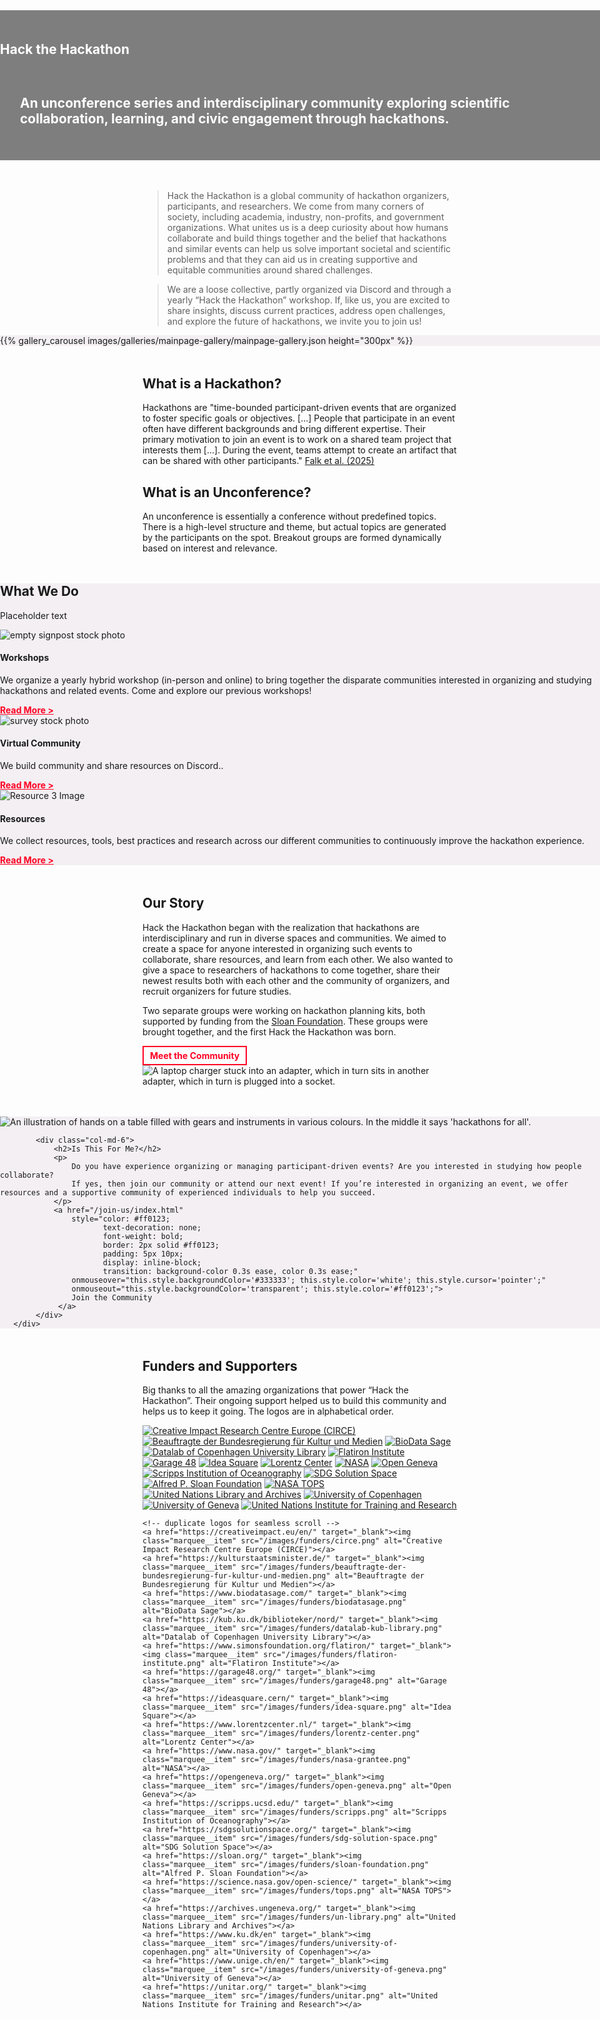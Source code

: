 <!--
.. title: About Us
.. slug: index
.. hide_title: false
.. date: 2024-11-21 19:59:43 UTC
.. tags: 
.. category: 
.. link: 
.. description: 
.. type: text
.. extra_head_data:
   <link rel="stylesheet" href="/assets/css/slider.css">
-->


<!-- Hero Section -->
<section class="text-center py-5" id="about"
         style="background: url('/images/hth_banner.jpg') center/cover no-repeat; background-color: rgba(0, 0, 0, 0.5);
                 background-blend-mode: multiply; margin-left: calc(-50vw + 50%); margin-right: calc(-50vw + 50%); width: 100vw; height: auto; min-height:25vw; display: flex; align-items: center; justify-content: center; margin-bottom: 3rem;"
         xmlns="http://www.w3.org/1999/html">
    <div class="container">
        <h1 style="color: white; padding-bottom: 1rem;">Hack the Hackathon</h1>
        <h2 style="color: white; padding: 1rem 2rem;">An unconference series and interdisciplinary community exploring scientific collaboration, learning, and civic engagement through hackathons.</h2>
    </div>
</section>

> Hack the Hackathon is a global community of hackathon organizers, participants, and researchers. We come from many corners of society, including academia, industry, non-profits, and government organizations. What unites us is a deep curiosity about how humans collaborate and build things together and the belief that hackathons and similar events can help us solve important societal and scientific problems and that they can aid us in creating supportive and equitable communities around shared challenges.

> We are a loose collective, partly organized via Discord and through a yearly “Hack the Hackathon” workshop. If, like us, you are excited to share insights, discuss current practices, address open challenges, and explore the future of hackathons, we invite you to join us!

<section class="py-5" id="resources" style="background-color: #f3eff2; margin-left: calc(-50vw + 50%); margin-right: calc(-50vw + 50%); width: 100vw; margin-bottom: 3rem;">
{{% gallery_carousel images/galleries/mainpage-gallery/mainpage-gallery.json height="300px" %}}
</section>

<!-- What is... Section -->
<section class="py-5 bg-light" style="margin-bottom: 3rem;">
    <div class="container text-center">
        <div class="row">
            <div class="col-md-6">
                <h2>What is a Hackathon?</h2>
                <p>
                    Hackathons are "time-bounded participant-driven events that are organized to foster specific goals or objectives. [...] People that participate in an event often have different backgrounds and bring different expertise. Their primary motivation to join an event is to work on a shared team project that interests them [...]. During the event, teams attempt to create an artifact that can be shared with other participants." <a href="https://hackathon-planning-kit.org/files/Falk-IEEEAccess-2024.pdf" target="_blank">Falk et al. (2025)</a>
                </p>
            </div>
            <div class="col-md-6">
                <h2>What is an Unconference?</h2>
                <p>An unconference is essentially a conference without predefined topics. There is a high-level structure and theme, but actual topics are generated by the participants on the spot. Breakout groups are formed dynamically based on interest and relevance.</p>
	    </div>
        </div>
    </div>
</section>


<!-- Support & Resources Section -->
<section class="py-5" id="resources" style="background-color: #f3eff2; margin-left: calc(-50vw + 50%); margin-right: calc(-50vw + 50%); width: 100vw; margin-bottom: 3rem;">
    <div class="container">
        <h2 class="text-center mb-4">What We Do</h2>
        <p class="text-center mb-4">
	Placeholder text
        </p>
        <div class="row text-center" style="margin-bottom: 2rem;">
            <!-- Card 1 -->
            <div class="col-md-4">
                <div class="card">
                    <img src="/images/hth_workshop.jpg" class="card-img-top" alt="empty signpost stock photo">
                    <div class="card-body">
                        <h4 class="card-title" style="font-weight: bold">Workshops</h4>
                        <p class="card-text">We organize a yearly hybrid workshop (in-person and online) to bring together the disparate communities interested in organizing and studying hackathons and related events. Come and explore our previous workshops!</p>
                        <a href="/events/index.html" style="color: #ff0123; text-decoration: underline; font-weight: bold;">Read More ></a>
                    </div>
                </div>
            </div>
            <!-- Card 2 -->
            <div class="col-md-4">
                <div class="card">
                    <img src="/images/hth_virtual.png" class="card-img-top" alt="survey stock photo">
                    <div class="card-body">
                        <h4 class="card-title" style="font-weight: bold">Virtual Community</h4>
                        <p class="card-text">We build community and share resources on Discord..</p>
                        <a href="/join-us/index.html" style="color: #ff0123; text-decoration: underline; font-weight: bold;">Read More ></a>
                    </div>
                </div>
            </div>
            <!-- Card 3 -->
            <div class="col-md-4">
                <div class="card">
                    <img src="/images/hth_resources.jpg" class="card-img-top" alt="Resource 3 Image">
                    <div class="card-body">
                        <h4 class="card-title">Resources</h4>
                        <p class="card-text">We collect resources, tools, best practices and research across our different communities to continuously improve the hackathon experience.</p>
                        <a href="/resources/index.html" style="color: #ff0123; text-decoration: underline; font-weight: bold;">Read More ></a>
                    </div>
                </div>
            </div>
        </div>
    </div>
</section>


<!-- Our Story Section -->
<section class="py-5" id="story" style="margin-bottom: 3rem;">
    <div class="container">
        <div class="row align-items-center">
            <div class="col-md-6">
                <h2>Our Story</h2>
                <p>
                    Hack the Hackathon began with the realization that hackathons are interdisciplinary and run in diverse spaces and communities. We aimed to create a space for anyone interested in organizing such events to collaborate, share resources, and learn from each other. We also wanted to give a space to researchers of hackathons to come together, share their newest results both with each other and the community of organizers, and recruit organizers for future studies.
                </p>
                <p>
                    Two separate groups were working on hackathon planning kits, both supported by funding from the <a href="https://sloan.org" target="_blank">Sloan Foundation</a>. These groups were brought together, and the first Hack the Hackathon was born.
                </p>
                <a href="#" 
                    style="color: #ff0123; 
                           text-decoration: none; 
                           font-weight: bold; 
                           border: 2px solid #ff0123; 
                           padding: 5px 10px; 
                           display: inline-block; 
                           transition: background-color 0.3s ease, color 0.3s ease;" 
                    onmouseover="this.style.backgroundColor='#333333'; this.style.color='white'; this.style.cursor='pointer';" 
                    onmouseout="this.style.backgroundColor='transparent'; this.style.color='#ff0123';">
                    Meet the Community
                 </a>
            </div>
            <div class="col-md-6">
                <img src="images/hth_hackingpower.jpg" alt="A laptop charger stuck into an adapter, which in turn sits in another adapter, which in turn is plugged into a socket." class="img-fluid rounded">
            </div>
        </div>
    </div>
</section>

<section class="py-5" id="contact" style="background-color: #f3eff2; margin-left: calc(-50vw + 50%); margin-right: calc(-50vw + 50%); width: 100vw; margin-bottom: 3rem;">
    <div class="container">
        <div class="row align-items-center">
            <div class="col-md-6">
                <img src="images/galleries/hth3/hth_impressions17.jpg" alt="An illustration of hands on a table filled with gears and instruments in various colours. In the middle it says 'hackathons for all'." class="img-fluid rounded">
            </div>

            <div class="col-md-6">
                <h2>Is This For Me?</h2>
                <p>
                    Do you have experience organizing or managing participant-driven events? Are you interested in studying how people collaborate?
                    If yes, then join our community or attend our next event! If you’re interested in organizing an event, we offer resources and a supportive community of experienced individuals to help you succeed.
                </p>
                <a href="/join-us/index.html"
                    style="color: #ff0123;
                           text-decoration: none;
                           font-weight: bold;
                           border: 2px solid #ff0123;
                           padding: 5px 10px;
                           display: inline-block;
                           transition: background-color 0.3s ease, color 0.3s ease;"
                    onmouseover="this.style.backgroundColor='#333333'; this.style.color='white'; this.style.cursor='pointer';"
                    onmouseout="this.style.backgroundColor='transparent'; this.style.color='#ff0123';">
                    Join the Community
                 </a>
            </div>
       </div>
   </div>
</section>


## Funders and Supporters

Big thanks to all the amazing organizations that power “Hack the Hackathon”. Their ongoing support helped us to build this community and helps us to keep it going. The logos are in alphabetical order.

<!-- Horizontal hover slider

IMPORTANT NOTE:

To add a new funder logo, you must:
* add an <img src= ..."> command into the `slider-track`-div below
* you must add this command *twice* as has been done with the other logos to ensure smooth scrolling
* you must edit the `100% {transform : translateX(-5100px);}` command inside `keyframes scroll` by adding your image's width

 -->
<div class="image-marquee">
  <div class="marquee__inner">
    <a href="https://creativeimpact.eu/en/" target="_blank"><img class="marquee__item" src="/images/funders/circe.png" alt="Creative Impact Research Centre Europe (CIRCE)"></a>
    <a href="https://kulturstaatsminister.de/" target="_blank"><img class="marquee__item" src="/images/funders/beauftragte-der-bundesregierung-fur-kultur-und-medien.png" alt="Beauftragte der Bundesregierung für Kultur und Medien"></a>
    <a href="https://www.biodatasage.com/" target="_blank"><img class="marquee__item" src="/images/funders/biodatasage.png" alt="BioData Sage"></a>
    <a href="https://kub.ku.dk/biblioteker/nord/" target="_blank"><img class="marquee__item" src="/images/funders/datalab-kub-library.png" alt="Datalab of Copenhagen University Library"></a>
    <a href="https://www.simonsfoundation.org/flatiron/" target="_blank"><img class="marquee__item" src="/images/funders/flatiron-institute.png" alt="Flatiron Institute"></a>
    <a href="https://garage48.org/" target="_blank"><img class="marquee__item" src="/images/funders/garage48.png" alt="Garage 48"></a>
    <a href="https://ideasquare.cern/" target="_blank"><img class="marquee__item" src="/images/funders/idea-square.png" alt="Idea Square"></a>
    <a href="https://www.lorentzcenter.nl/" target="_blank"><img class="marquee__item" src="/images/funders/lorentz-center.png" alt="Lorentz Center"></a>
    <a href="https://www.nasa.gov/" target="_blank"><img class="marquee__item" src="/images/funders/nasa-grantee.png" alt="NASA"></a>
    <a href="https://opengeneva.org/" target="_blank"><img class="marquee__item" src="/images/funders/open-geneva.png" alt="Open Geneva"></a>
    <a href="https://scripps.ucsd.edu/" target="_blank"><img class="marquee__item" src="/images/funders/scripps.png" alt="Scripps Institution of Oceanography"></a>
    <a href="https://sdgsolutionspace.org/" target="_blank"><img class="marquee__item" src="/images/funders/sdg-solution-space.png" alt="SDG Solution Space"></a>
    <a href="https://sloan.org/" target="_blank"><img class="marquee__item" src="/images/funders/sloan-foundation.png" alt="Alfred P. Sloan Foundation"></a>
    <a href="https://science.nasa.gov/open-science/" target="_blank"><img class="marquee__item" src="/images/funders/tops.png" alt="NASA TOPS"></a>
    <a href="https://archives.ungeneva.org/" target="_blank"><img class="marquee__item" src="/images/funders/un-library.png" alt="United Nations Library and Archives"></a>
    <a href="https://www.ku.dk/en" target="_blank"><img class="marquee__item" src="/images/funders/university-of-copenhagen.png" alt="University of Copenhagen"></a>
    <a href="https://www.unige.ch/en/" target="_blank"><img class="marquee__item" src="/images/funders/university-of-geneva.png" alt="University of Geneva"></a>
    <a href="https://unitar.org/" target="_blank"><img class="marquee__item" src="/images/funders/unitar.png" alt="United Nations Institute for Training and Research"></a>

    <!-- duplicate logos for seamless scroll -->
    <a href="https://creativeimpact.eu/en/" target="_blank"><img class="marquee__item" src="/images/funders/circe.png" alt="Creative Impact Research Centre Europe (CIRCE)"></a>
    <a href="https://kulturstaatsminister.de/" target="_blank"><img class="marquee__item" src="/images/funders/beauftragte-der-bundesregierung-fur-kultur-und-medien.png" alt="Beauftragte der Bundesregierung für Kultur und Medien"></a>
    <a href="https://www.biodatasage.com/" target="_blank"><img class="marquee__item" src="/images/funders/biodatasage.png" alt="BioData Sage"></a>
    <a href="https://kub.ku.dk/biblioteker/nord/" target="_blank"><img class="marquee__item" src="/images/funders/datalab-kub-library.png" alt="Datalab of Copenhagen University Library"></a>
    <a href="https://www.simonsfoundation.org/flatiron/" target="_blank"><img class="marquee__item" src="/images/funders/flatiron-institute.png" alt="Flatiron Institute"></a>
    <a href="https://garage48.org/" target="_blank"><img class="marquee__item" src="/images/funders/garage48.png" alt="Garage 48"></a>
    <a href="https://ideasquare.cern/" target="_blank"><img class="marquee__item" src="/images/funders/idea-square.png" alt="Idea Square"></a>
    <a href="https://www.lorentzcenter.nl/" target="_blank"><img class="marquee__item" src="/images/funders/lorentz-center.png" alt="Lorentz Center"></a>
    <a href="https://www.nasa.gov/" target="_blank"><img class="marquee__item" src="/images/funders/nasa-grantee.png" alt="NASA"></a>
    <a href="https://opengeneva.org/" target="_blank"><img class="marquee__item" src="/images/funders/open-geneva.png" alt="Open Geneva"></a>
    <a href="https://scripps.ucsd.edu/" target="_blank"><img class="marquee__item" src="/images/funders/scripps.png" alt="Scripps Institution of Oceanography"></a>
    <a href="https://sdgsolutionspace.org/" target="_blank"><img class="marquee__item" src="/images/funders/sdg-solution-space.png" alt="SDG Solution Space"></a>
    <a href="https://sloan.org/" target="_blank"><img class="marquee__item" src="/images/funders/sloan-foundation.png" alt="Alfred P. Sloan Foundation"></a>
    <a href="https://science.nasa.gov/open-science/" target="_blank"><img class="marquee__item" src="/images/funders/tops.png" alt="NASA TOPS"></a>
    <a href="https://archives.ungeneva.org/" target="_blank"><img class="marquee__item" src="/images/funders/un-library.png" alt="United Nations Library and Archives"></a>
    <a href="https://www.ku.dk/en" target="_blank"><img class="marquee__item" src="/images/funders/university-of-copenhagen.png" alt="University of Copenhagen"></a>
    <a href="https://www.unige.ch/en/" target="_blank"><img class="marquee__item" src="/images/funders/university-of-geneva.png" alt="University of Geneva"></a>
    <a href="https://unitar.org/" target="_blank"><img class="marquee__item" src="/images/funders/unitar.png" alt="United Nations Institute for Training and Research"></a>
  </div>
</div>


